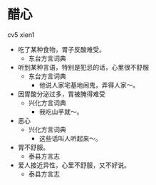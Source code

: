 # 醋心
cv5 xien1
+ 吃了某种食物，胃子反酸难受。
  * 东台方言词典
+ 听到某种言语，特别是犯忌的话，心里很不舒服
  * 东台方言词典
    - 他说人家宅基地闹鬼，弄得人家～。
+ 因胃酸分泌过多，胃被腌得难受
  * 兴化方言词典
    - 我吃山芋就～。
+ 恶心
  * 兴化方言词典
    - 这些话叫人听起来～。
+ 胃不舒服。
  * 泰县方言志
+ 爱人接近异性，心里不舒服，又不好说。
  * 泰县方言志
